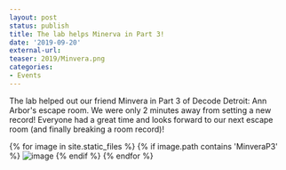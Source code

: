 ```yaml
---
layout: post
status: publish
title: The lab helps Minerva in Part 3!
date: '2019-09-20'
external-url:
teaser: 2019/Minvera.png
categories:
- Events
---
```


The lab helped out our friend Minvera in Part 3 of Decode Detroit: Ann Arbor's escape room. We were only 2 minutes away from setting a new record! Everyone had a great time and looks forward to our next escape room (and finally breaking a room record)!

<div>
{% for image in site.static_files %}
    {% if image.path contains 'MinveraP3' %}
        <img src="{{ site.baseurl }}{{ image.path }}" alt="image" />
    {% endif %}
{% endfor %}
</div>
